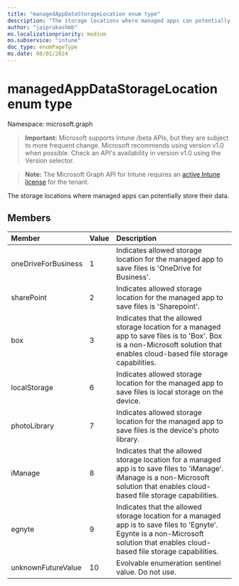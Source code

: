 ```yaml
---
title: "managedAppDataStorageLocation enum type"
description: "The storage locations where managed apps can potentially store their data."
author: "jaiprakashmb"
ms.localizationpriority: medium
ms.subservice: "intune"
doc_type: enumPageType
ms.date: 08/01/2024
---
```


# managedAppDataStorageLocation enum type

Namespace: microsoft.graph

> **Important:** Microsoft supports Intune /beta APIs, but they are subject to more frequent change. Microsoft recommends using version v1.0 when possible. Check an API's availability in version v1.0 using the Version selector.

> **Note:** The Microsoft Graph API for Intune requires an [active Intune license](https://go.microsoft.com/fwlink/?linkid=839381) for the tenant.

The storage locations where managed apps can potentially store their data.

## Members
|Member|Value|Description|
|:---|:---|:---|
|oneDriveForBusiness|1|Indicates allowed storage location for the managed app to save files is 'OneDrive for Business'.|
|sharePoint|2|Indicates allowed storage location for the managed app to save files is 'Sharepoint'.|
|box|3|Indicates that the allowed storage location for a managed app to save files is to 'Box'. Box is a non-Microsoft solution that enables cloud-based file storage capabilities.|
|localStorage|6|Indicates allowed storage location for the managed app to save files is local storage on the device.|
|photoLibrary|7|Indicates allowed storage location for the managed app to save files is the device's photo library.|
|iManage|8|Indicates that the allowed storage location for a managed app is to save files to 'iManage'. iManage is a non-Microsoft solution that enables cloud-based file storage capabilities.|
|egnyte|9|Indicates that the allowed storage location for a managed app is to save files to 'Egnyte'. Egynte is a non-Microsoft solution that enables cloud-based file storage capabilities.|
|unknownFutureValue|10|Evolvable enumeration sentinel value. Do not use.|